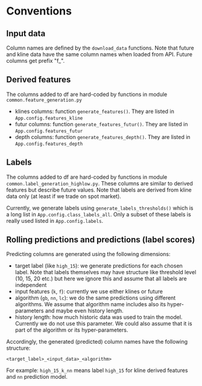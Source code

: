 # Conventions

## Input data

Column names are defined by the `download_data` functions. Note that future and kline data have the same column names when loaded from API. Future columns get prefix "f_".

## Derived features

The columns added to df are hard-coded by functions in module `common.feature_generation.py`

* klines columns: function `generate_features()`. They are listed in `App.config.features_kline`
* futur columns: function `generate_features_futur()`. They are listed in `App.config.features_futur`
* depth columns: function `generate_features_depth()`. They are listed in `App.config.features_depth`

## Labels

The columns added to df are hard-coded by functions in module `common.label_generation_highlow.py`. These columns are similar to derived features but describe future values. Note that labels are derived from kline data only (at least if we trade on spot market).

Currently, we generate labels using `generate_labels_thresholds()` which is a long list in `App.config.class_labels_all`. Only a subset of these labels is really used listed in `App.config.labels`. 

## Rolling predictions and predictions (label scores)

Predicting columns are generated using the following dimensions:
* target label (like `high_15`): we generate predictions for each chosen label. Note that labels themselves may have structure like threshold level (10, 15, 20 etc.) but here we ignore this and assume that all labels are independent
* input features (`k`, `f`): currently we use either klines or future
* algorithm (`gb`, `nn`, `lc`): we do the same predictions using different algorithms. We assume that algorithm name includes also its hyper-parameters and maybe even history length.
* history length: how much historic data was used to train the model. Currently we do not use this parameter. We could also assume that it is part of the algorithm or its hyper-parameters.

Accordingly, the generated (predicted) column names have the following structure:

    <target_label>_<input_data>_<algorithm>

For example: `high_15_k_nn` means label `high_15` for kline derived features and `nn` prediction model.
